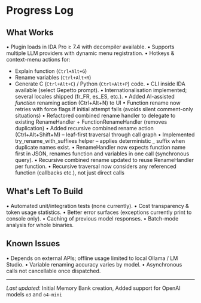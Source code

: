 # Progress Log

## What Works
• Plugin loads in IDA Pro ≥ 7.4 with decompiler available.
• Supports multiple LLM providers with dynamic menu registration.
• Hotkeys & context-menu actions for:
  * Explain function (`Ctrl+Alt+G`)
  * Rename variables (`Ctrl+Alt+R`)
  * Generate C (`Ctrl+Alt+C`) / Python (`Ctrl+Alt+P`) code.
• CLI inside IDA available (select Gepetto prompt).
• Internationalisation implemented; several locales shipped (fr_FR, es_ES, etc.).
• Added AI-assisted *function* renaming action (Ctrl+Alt+N) to UI
• Function rename now retries with force flags if initial attempt fails (avoids silent comment-only situations)
• Refactored combined rename handler to delegate to existing RenameHandler + FunctionRenameHandler (removes duplication)
• Added recursive combined rename action (Ctrl+Alt+Shift+M) – leaf-first traversal through call graph
• Implemented try_rename_with_suffixes helper – applies deterministic _<n> suffix when duplicate names exist.
• RenameHandler now expects function name first in JSON, renames function and variables in one call (synchronous query).
• Recursive combined rename updated to reuse RenameHandler per function.
• Recursive traversal now considers any referenced function (callbacks etc.), not just direct calls

## What's Left To Build
• Automated unit/integration tests (none currently).
• Cost transparency & token usage statistics.
• Better error surfaces (exceptions currently print to console only).
• Caching of previous model responses.
• Batch-mode analysis for whole binaries.

## Known Issues
• Depends on external APIs; offline usage limited to local Ollama / LM Studio.
• Variable renaming accuracy varies by model.
• Asynchronous calls not cancellable once dispatched.

---
*Last updated*: Initial Memory Bank creation, Added support for OpenAI models `o3` and `o4-mini` 